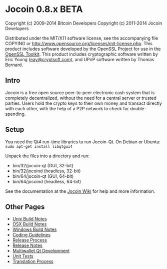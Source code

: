 Jocoin 0.8.x BETA
====================

Copyright (c) 2009-2014 Bitcoin Developers
Copyright (c) 2011-2014 Jocoin Developers

Distributed under the MIT/X11 software license, see the accompanying
file COPYING or http://www.opensource.org/licenses/mit-license.php.
This product includes software developed by the OpenSSL Project for use in the [OpenSSL Toolkit](http://www.openssl.org/). This product includes
cryptographic software written by Eric Young ([eay@cryptsoft.com](mailto:eay@cryptsoft.com)), and UPnP software written by Thomas Bernard.


Intro
---------------------
Jocoin is a free open source peer-to-peer electronic cash system that is
completely decentralized, without the need for a central server or trusted
parties.  Users hold the crypto keys to their own money and transact directly
with each other, with the help of a P2P network to check for double-spending.


Setup
---------------------
You need the Qt4 run-time libraries to run Jocoin-Qt. On Debian or Ubuntu:
	`sudo apt-get install libqtgui4`

Unpack the files into a directory and run:

- bin/32/jocoin-qt (GUI, 32-bit)
- bin/32/jocoind (headless, 32-bit)
- bin/64/jocoin-qt (GUI, 64-bit)
- bin/64/jocoind (headless, 64-bit)

See the documentation at the [Jocoin Wiki](http://jocoin.info)
for help and more information.


Other Pages
---------------------
- [Unix Build Notes](build-unix.md)
- [OSX Build Notes](build-osx.md)
- [Windows Build Notes](build-msw.md)
- [Coding Guidelines](coding.md)
- [Release Process](release-process.md)
- [Release Notes](release-notes.md)
- [Multiwallet Qt Development](multiwallet-qt.md)
- [Unit Tests](unit-tests.md)
- [Translation Process](translation_process.md)
